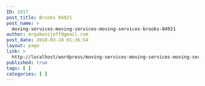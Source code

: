 ```yaml
---
ID: 1917
post_title: Brooks 04921
post_name: >
  moving-services-moving-services-moving-services-brooks-04921
author: mrgabonijeff@gmail.com
post_date: 2018-03-28 01:36:54
layout: page
link: >
  http://localhost/wordpress/moving-services-moving-services-moving-services-brooks-04921/
published: true
tags: [ ]
categories: [ ]
---
```


